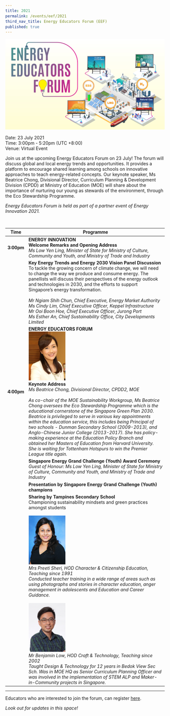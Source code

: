 ```yaml
---
title: 2021
permalink: /events/eef/2021
third_nav_title: Energy Educators Forum (EEF)
published: true
---
```

![EEF_2021](images/events/energy-educators-forum/EEF_2021_banner.jpg)

Date: 23 July 2021 <br/>
Time: 3:00pm - 5:20pm (UTC +8:00) <br/>
Venue: Virtual Event

Join us at the upcoming Energy Educators Forum on 23 July! The forum will discuss global and local energy trends and opportunities. It provides a platform to encourage shared learning among schools on innovative approaches to teach energy-related concepts. Our keynote speaker, Ms Beatrice Chong, Divisional Director, Curriculum Planning & Development Division (CPDD) at Ministry of Education (MOE) will share about the importance of nurturing our young as stewards of the environment, through the Eco Stewardship Programme. 
<p style = "font-size:100%;"><i> Energy Educators Forum is held as part of a partner event of Energy Innovation 2021.</i></p><br/>

|Time|Programme|
----------------------|---------------------|
**3:00pm**|**ENERGY INNOVATION** <br/> **Welcome Remarks and Opening Address**<br/> _Ms Low Yen Ling, Minister of State for Ministry of Culture, Community and Youth, and Ministry of Trade and Industry_
| |**Key Energy Trends and Energy 2030 Vision Panel Discussion** <br/> To tackle the growing concern of climate change, we will need to change the way we produce and consume energy. The panellists will discuss their perspectives of the energy outlook and technologies in 2030, and the efforts to support Singapore’s energy transformation.<br/><br/> _Mr Ngiam Shih Chun, Chief Executive, Energy Market Authority <br/> Ms Cindy Lim, Chief Executive Officer, Keppel Infrastructure <br/> Mr Ooi Boon Hoe, Chief Executive Officer, Jurong Port <br/> Ms Esther An, Chief Sustainability Office, City Developments Limited_|
**4:00pm**| **ENERGY EDUCATORS FORUM** <br/> <img alt="Beatrice Chong" src="/images/events/energy-educators-forum/EEF_2021_DCPDprofile.png" style="align:left; max-height: 154px; max-width:117px;"> <br/> **Keynote Address** <br/>_Ms Beatrice Chong, Divisional Director, CPDD2, MOE_ <br/><br/>  _As co-chair of the MOE Sustainability Workgroup, Ms Beatrice Chong oversees the Eco Stewardship Programme which is the educational cornerstone of the Singapore Green Plan 2030. Beatrice is privileged to serve in various key appointments within the education service, this includes being Principal of two schools - Dunman Secondary School (2009-2013), and Anglo-Chinese Junior College (2013-2017). She has policy-making experience at the Education Policy Branch and obtained her Masters of Education from Harvard University. She is waiting for Tottenham Hotspurs to win the Premier League title again._
| |**Singapore Energy Grand Challenge (Youth) Award Ceremony** <br/> _Guest of Honour: Ms Low Yen Ling, Minister of State for Ministry of Culture, Community and Youth, and Ministry of Trade and Industry_
| |**Presentation by Singapore Energy Grand Challenge (Youth) champions**
| |**Sharing by Tampines Secondary School** <br/> Championing sustainability mindsets and green practices amongst students<br/> <br/> <img alt="Preeti" src="/images/events/energy-educators-forum/EEF_2021_Preeti.png" style="align:left; max-height: 154px; max-width:117px;"> <br/>_Mrs Preeti Sheri, HOD Character & Citizenship Education, Teaching since 1991 <br/> Conducted teacher training in a wide range of areas such as using photographs and stories in character education, anger management in adolescents and Education and Career Guidance._ <br/><br/> <img alt="Benjamin" src="/images/events/energy-educators-forum/EEF_2021_Benjamin.png" style="align:left; max-height: 154px; max-width:117px;"> <br/> _Mr Benjamin Low, HOD Craft & Technology, Teaching since 2002 <br/> Taught Design & Technology for 12 years in Bedok View Sec Sch. Was in MOE HQ as Senior Curriculum Planning Officer and was involved in the implementation of STEM ALP and Maker-in-Community projects in Singapore._ | 

---
Educators who are interested to join the forum, can register <a href="https://go.gov.sg/energy-educators-forum-2021" target="_blank">here</a>.

_Look out for updates in this space!_


